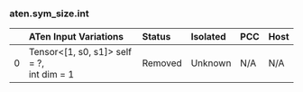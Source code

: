 ### aten.sym_size.int
|    | ATen Input Variations                        | Status   | Isolated   | PCC   | Host   |
|---:|:---------------------------------------------|:---------|:-----------|:------|:-------|
|  0 | Tensor<[1, s0, s1]> self = ?,<br>int dim = 1 | Removed  | Unknown    | N/A   | N/A    |


